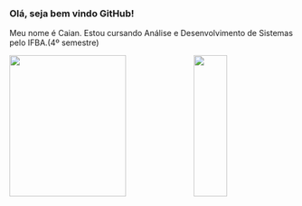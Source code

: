 ### Olá, seja bem vindo GitHub! 
<p>Meu nome é Caian. Estou cursando Análise e Desenvolvimento de Sistemas pelo IFBA.(4º semestre)</p>




<div display= "inline-block" margin="0"border="0">
  <img align="left-auto"   height="250em" width="64%" src="https://github-readme-stats.vercel.app/api?username=CaianSantana&rank_icon=github&include_all_commits=true&show_icons=true&hide=issues,contribs&theme=great-gatsby"/>
  <img align="right-auto"  height="250em" width="34%" src="https://github-readme-stats.vercel.app/api/top-langs/?username=CaianSantana&layout=donut&langs_count=5&theme=great-gatsby"/>
</div>

<!--
- 👋 Olá, sou @CaianSantana.
- 👀 Sou interessado em Python, C#, JavaScript, C, SQL, Java, C, Linux.
- 🌱 Estou aprendendo C, Java, JavaScript, Linux.
- Contato através do email: Caian23@outlook.
-->
<!---
CaianSantana/CaianSantana is a ✨ special ✨ repository because its `README.md` (this file) appears on your GitHub profile.
You can click the Preview link to take a look at your changes.
--->

